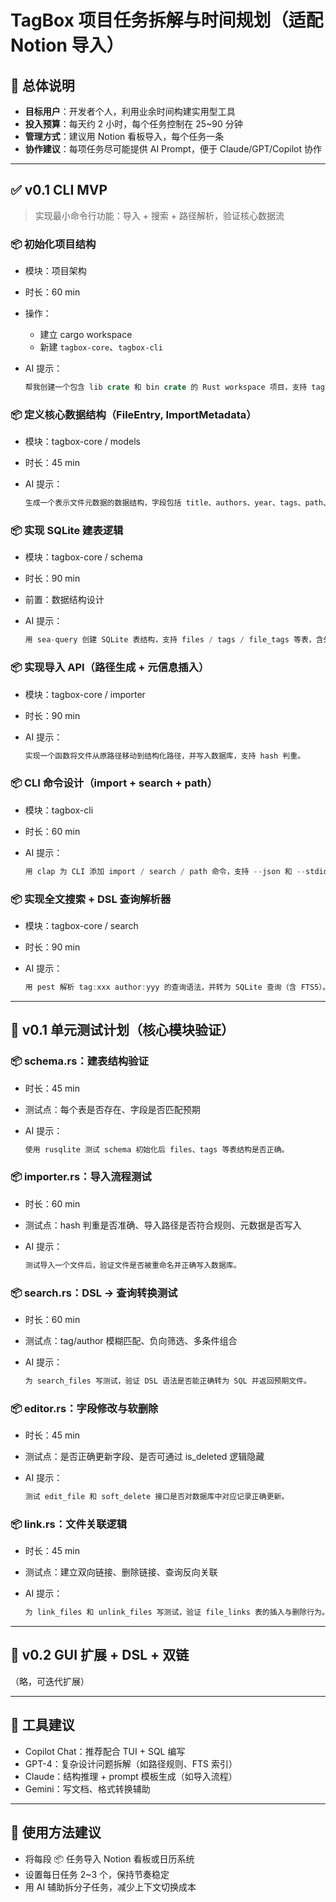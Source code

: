 # TagBox 项目任务拆解与时间规划（适配 Notion 导入）

## 🧭 总体说明

* **目标用户**：开发者个人，利用业余时间构建实用型工具
* **投入预算**：每天约 2 小时，每个任务控制在 25\~90 分钟
* **管理方式**：建议用 Notion 看板导入，每个任务一条
* **协作建议**：每项任务尽可能提供 AI Prompt，便于 Claude/GPT/Copilot 协作

---

## ✅ v0.1 CLI MVP

> 实现最小命令行功能：导入 + 搜索 + 路径解析，验证核心数据流

### 📦 初始化项目结构

* 模块：项目架构
* 时长：60 min
* 操作：

  * 建立 cargo workspace
  * 新建 `tagbox-core`、`tagbox-cli`
* AI 提示：

  ```rust
  帮我创建一个包含 lib crate 和 bin crate 的 Rust workspace 项目，支持 tagbox-core / tagbox-cli。
  ```

### 📦 定义核心数据结构（FileEntry, ImportMetadata）

* 模块：tagbox-core / models
* 时长：45 min
* AI 提示：

  ```rust
  生成一个表示文件元数据的数据结构，字段包括 title、authors、year、tags、path、hash 等。
  ```

### 📦 实现 SQLite 建表逻辑

* 模块：tagbox-core / schema
* 时长：90 min
* 前置：数据结构设计
* AI 提示：

  ```rust
  用 sea-query 创建 SQLite 表结构，支持 files / tags / file_tags 等表，含外键和 is_deleted 字段。
  ```

### 📦 实现导入 API（路径生成 + 元信息插入）

* 模块：tagbox-core / importer
* 时长：90 min
* AI 提示：

  ```rust
  实现一个函数将文件从原路径移动到结构化路径，并写入数据库，支持 hash 判重。
  ```

### 📦 CLI 命令设计（import + search + path）

* 模块：tagbox-cli
* 时长：60 min
* AI 提示：

  ```rust
  用 clap 为 CLI 添加 import / search / path 命令，支持 --json 和 --stdio 模式。
  ```

### 📦 实现全文搜索 + DSL 查询解析器

* 模块：tagbox-core / search
* 时长：90 min
* AI 提示：

  ```rust
  用 pest 解析 tag:xxx author:yyy 的查询语法，并转为 SQLite 查询（含 FTS5）。
  ```

---

## 🧪 v0.1 单元测试计划（核心模块验证）

### 📦 schema.rs：建表结构验证

* 时长：45 min
* 测试点：每个表是否存在、字段是否匹配预期
* AI 提示：

  ```rust
  使用 rusqlite 测试 schema 初始化后 files、tags 等表结构是否正确。
  ```

### 📦 importer.rs：导入流程测试

* 时长：60 min
* 测试点：hash 判重是否准确、导入路径是否符合规则、元数据是否写入
* AI 提示：

  ```rust
  测试导入一个文件后，验证文件是否被重命名并正确写入数据库。
  ```

### 📦 search.rs：DSL → 查询转换测试

* 时长：60 min
* 测试点：tag/author 模糊匹配、负向筛选、多条件组合
* AI 提示：

  ```rust
  为 search_files 写测试，验证 DSL 语法是否能正确转为 SQL 并返回预期文件。
  ```

### 📦 editor.rs：字段修改与软删除

* 时长：45 min
* 测试点：是否正确更新字段、是否可通过 is\_deleted 逻辑隐藏
* AI 提示：

  ```rust
  测试 edit_file 和 soft_delete 接口是否对数据库中对应记录正确更新。
  ```

### 📦 link.rs：文件关联逻辑

* 时长：45 min
* 测试点：建立双向链接、删除链接、查询反向关联
* AI 提示：

  ```rust
  为 link_files 和 unlink_files 写测试，验证 file_links 表的插入与删除行为。
  ```

---

## 🔁 v0.2 GUI 扩展 + DSL + 双链

（略，可迭代扩展）

---

## 🧪 工具建议

* Copilot Chat：推荐配合 TUI + SQL 编写
* GPT-4：复杂设计问题拆解（如路径规则、FTS 索引）
* Claude：结构推理 + prompt 模板生成（如导入流程）
* Gemini：写文档、格式转换辅助

---

## 📌 使用方法建议

* 将每段 📦 任务导入 Notion 看板或日历系统
* 设置每日任务 2\~3 个，保持节奏稳定
* 用 AI 辅助拆分子任务，减少上下文切换成本
